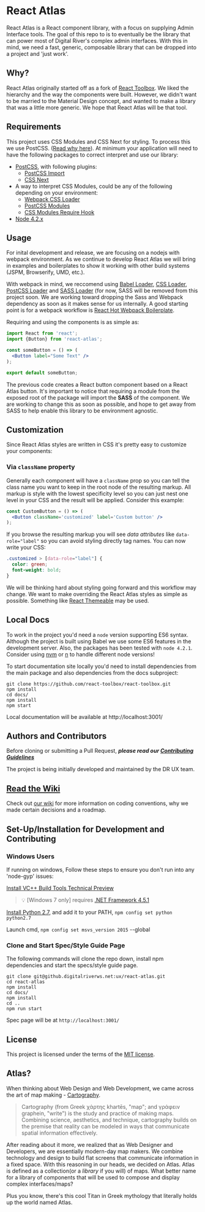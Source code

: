 # React Atlas
React Atlas is a React component library, with a focus on supplying Admin Interface tools. The goal of this repo to is to eventually be the library that can power most of Digital River's complex admin interfaces. With this in mind, we need a fast, generic, composable library that can be dropped into a project and 'just work'.

## Why?
React Atlas originally started off as a fork of [React Toolbox](https://github.com/react-toolbox/react-toolbox). We liked the hierarchy and the way the components were built. However, we didn't want to be married to the Material Design concept, and wanted to make a library that was a little more generic. We hope that React Atlas will be that tool.

## Requirements
This project uses CSS Modules and CSS Next for styling. To process this we use PostCSS. ([Read why here](https://github.digitalriverws.net/ux/react-atlas/wiki/Decisions#a-note-on-css)). At minimum your application will need to have the following packages to correct interpret and use our library:
- [PostCSS](https://github.com/postcss/postcss), with following plugins:
  - [PostCSS Import](https://github.com/postcss/postcss-import)
  - [CSS Next](https://github.com/cssnext/postcss-cssnext)
- A way to interpret CSS Modules, could be any of the following depending on your environment:
  - [Webpack CSS Loader](https://github.com/webpack/css-loader)
  - [PostCSS Modules](https://github.com/outpunk/postcss-modules)
  - [CSS Modules Require Hook](https://github.com/css-modules/css-modules-require-hook)
- [Node 4.2.x](https://nodejs.org/en/)

## Usage

For inital development and release, we are focusing on a nodejs with webpack environment. As we continue to develop React Atlas we will bring in examples and boilerplates to show it working with other build systems (JSPM, Browserify, UMD, etc.).

With webpack in mind, we reccomend using [Babel Loader](https://github.com/babel/babel-loader), [CSS Loader](https://github.com/webpack/css-loader), [PostCSS Loader](https://github.com/postcss/postcss-loader) and [SASS Loader](https://github.com/jtangelder/sass-loader) (for now, SASS will be removed from this project soon. We are working toward dropping the Sass and Webpack dependency as soon as it makes sense for us internally. A good starting point is for a webpack workflow is [React Hot Webpack Boilerplate](https://github.com/gaearon/react-hot-boilerplate).

Requiring and using the components is as simple as:

```jsx
import React from 'react';
import {Button} from 'react-atlas';

const someButton = () => (
  <Button label="Some Text" />
);

export default someButton;
```

The previous code creates a React button component based on a React Atlas button. It's important to notice that requiring a module from the exposed root of the package will import the **SASS** of the component. We are working to change this as soon as possible, and hope to get away from SASS to help enable this library to be environment agnostic.

## Customization

Since React Atlas styles are written in CSS it's pretty easy to customize your components:

### Via `className` property

Generally each component will have a `className` prop so you can tell the class name you want to keep in the root node of the resulting markup. All markup is style with the lowest specificity level so you can just nest one level in your CSS and the result will be applied. Consider this example:

```jsx
const CustomButton = () => (
  <Button className='customized' label='Custom button' />
);
```

If you browse the resulting markup you will see *data attributes* like `data-role="label"` so you can avoid styling directly tag names. You can now write your CSS:

```css
.customized > [data-role="label"] {
  color: green;
  font-weight: bold;
}
```

We will be thinking hard about styling going forward and this workflow may change. We want to make overriding the React Atlas styles as simple as possible. Something like [React Themeable](https://github.com/markdalgleish/react-themeable) may be used.

## Local Docs

To work in the project you'd need a `node` version supporting ES6 syntax. Although the project is built using Babel we use some ES6 features in the development server. Also, the packages has been tested with `node 4.2.1`. Consider using [nvm](https://github.com/creationix/nvm) or [n](https://github.com/tj/n) to handle different node versions!

To start documentation site locally you'd need to install dependencies from the main package and also dependencies from the docs subproject:

```
git clone https://github.com/react-toolbox/react-toolbox.git
npm install
cd docs/
npm install 
npm start
```

Local documentation will be available at http://localhost:3001/

## Authors and Contributors
Before cloning or submitting a Pull Request, ***please read our [Contributing Guidelines](https://github.digitalriverws.net/ux/react-atlas/blob/master/CONTRIBUTING.md)***

The project is being initially developed and maintained by the DR UX team.

## [Read the Wiki](https://github.digitalriverws.net/ux/react-atlas/wiki)
Check out [our wiki](https://github.digitalriverws.net/ux/react-atlas/wiki) for more information on coding conventions, why we made certain decisions and a roadmap.

## Set-Up/Installation for Development and Contributing

### Windows Users
If running on windows, Follow these steps to ensure you don't run into any 'node-gyp' issues:

[Install VC++ Build Tools Technical Preview](https://www.microsoft.com/en-us/download/confirmation.aspx?id=49983)

>:bulb: [Windows 7 only] requires [.NET Framework 4.5.1](http://www.microsoft.com/en-us/download/details.aspx?id=40773)

[Install Python 2.7](https://www.python.org/downloads/), and add it to your PATH, ```npm config set python python2.7```

Launch cmd, ```npm config set msvs_version 2015``` --global 

### Clone and Start Spec/Style Guide Page
The following commands will clone the repo down, install npm dependencies and start the specs/style guide page.
```
git clone git@github.digitalriverws.net:ux/react-atlas.git
cd react-atlas
npm install
cd docs/
npm install 
cd ..
npm run start
```
Spec page will be at ```http://localhost:3001/```

## License 
This project is licensed under the terms of the [MIT license](https://github.com/react-toolbox/react-toolbox/blob/master/LICENSE).

## Atlas?
When thinking about Web Design and Web Development, we came across the art of map making - [Cartography](https://en.wikipedia.org/wiki/Cartography).

>Cartography (from Greek χάρτης khartēs, "map"; and γράφειν graphein, "write") is the study and practice of making maps. Combining science, aesthetics, and technique, cartography builds on the premise that reality can be modeled in ways that communicate spatial information effectively.

After reading about it more, we realized that as Web Designer and Developers, we are essentially modern-day map makers. We combine technology and design to build flat screens that communicate information in a fixed space. With this reasoning in our heads, we decided on Atlas. Atlas is defined as a collection(or a _library_ if you will) of maps. What better name for a library of components that will be used to compose and display complex interfaces/maps?

Plus you know, there's this cool Titan in Greek mythology that literally holds up the world named Atlas.
